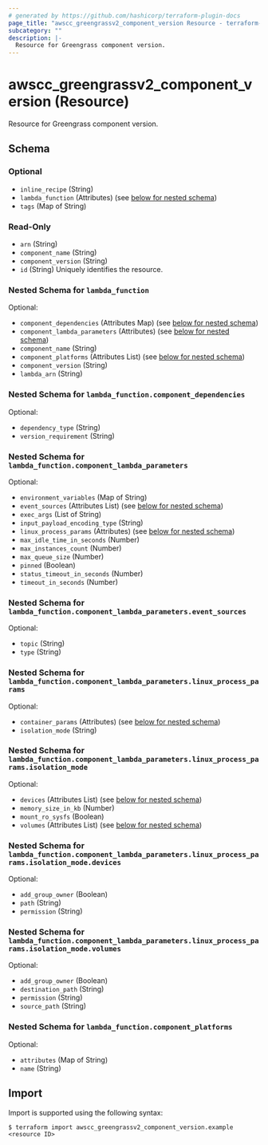 ```yaml
---
# generated by https://github.com/hashicorp/terraform-plugin-docs
page_title: "awscc_greengrassv2_component_version Resource - terraform-provider-awscc"
subcategory: ""
description: |-
  Resource for Greengrass component version.
---
```


# awscc_greengrassv2_component_version (Resource)

Resource for Greengrass component version.



<!-- schema generated by tfplugindocs -->
## Schema

### Optional

- `inline_recipe` (String)
- `lambda_function` (Attributes) (see [below for nested schema](#nestedatt--lambda_function))
- `tags` (Map of String)

### Read-Only

- `arn` (String)
- `component_name` (String)
- `component_version` (String)
- `id` (String) Uniquely identifies the resource.

<a id="nestedatt--lambda_function"></a>
### Nested Schema for `lambda_function`

Optional:

- `component_dependencies` (Attributes Map) (see [below for nested schema](#nestedatt--lambda_function--component_dependencies))
- `component_lambda_parameters` (Attributes) (see [below for nested schema](#nestedatt--lambda_function--component_lambda_parameters))
- `component_name` (String)
- `component_platforms` (Attributes List) (see [below for nested schema](#nestedatt--lambda_function--component_platforms))
- `component_version` (String)
- `lambda_arn` (String)

<a id="nestedatt--lambda_function--component_dependencies"></a>
### Nested Schema for `lambda_function.component_dependencies`

Optional:

- `dependency_type` (String)
- `version_requirement` (String)


<a id="nestedatt--lambda_function--component_lambda_parameters"></a>
### Nested Schema for `lambda_function.component_lambda_parameters`

Optional:

- `environment_variables` (Map of String)
- `event_sources` (Attributes List) (see [below for nested schema](#nestedatt--lambda_function--component_lambda_parameters--event_sources))
- `exec_args` (List of String)
- `input_payload_encoding_type` (String)
- `linux_process_params` (Attributes) (see [below for nested schema](#nestedatt--lambda_function--component_lambda_parameters--linux_process_params))
- `max_idle_time_in_seconds` (Number)
- `max_instances_count` (Number)
- `max_queue_size` (Number)
- `pinned` (Boolean)
- `status_timeout_in_seconds` (Number)
- `timeout_in_seconds` (Number)

<a id="nestedatt--lambda_function--component_lambda_parameters--event_sources"></a>
### Nested Schema for `lambda_function.component_lambda_parameters.event_sources`

Optional:

- `topic` (String)
- `type` (String)


<a id="nestedatt--lambda_function--component_lambda_parameters--linux_process_params"></a>
### Nested Schema for `lambda_function.component_lambda_parameters.linux_process_params`

Optional:

- `container_params` (Attributes) (see [below for nested schema](#nestedatt--lambda_function--component_lambda_parameters--linux_process_params--container_params))
- `isolation_mode` (String)

<a id="nestedatt--lambda_function--component_lambda_parameters--linux_process_params--container_params"></a>
### Nested Schema for `lambda_function.component_lambda_parameters.linux_process_params.isolation_mode`

Optional:

- `devices` (Attributes List) (see [below for nested schema](#nestedatt--lambda_function--component_lambda_parameters--linux_process_params--isolation_mode--devices))
- `memory_size_in_kb` (Number)
- `mount_ro_sysfs` (Boolean)
- `volumes` (Attributes List) (see [below for nested schema](#nestedatt--lambda_function--component_lambda_parameters--linux_process_params--isolation_mode--volumes))

<a id="nestedatt--lambda_function--component_lambda_parameters--linux_process_params--isolation_mode--devices"></a>
### Nested Schema for `lambda_function.component_lambda_parameters.linux_process_params.isolation_mode.devices`

Optional:

- `add_group_owner` (Boolean)
- `path` (String)
- `permission` (String)


<a id="nestedatt--lambda_function--component_lambda_parameters--linux_process_params--isolation_mode--volumes"></a>
### Nested Schema for `lambda_function.component_lambda_parameters.linux_process_params.isolation_mode.volumes`

Optional:

- `add_group_owner` (Boolean)
- `destination_path` (String)
- `permission` (String)
- `source_path` (String)





<a id="nestedatt--lambda_function--component_platforms"></a>
### Nested Schema for `lambda_function.component_platforms`

Optional:

- `attributes` (Map of String)
- `name` (String)

## Import

Import is supported using the following syntax:

```shell
$ terraform import awscc_greengrassv2_component_version.example <resource ID>
```
